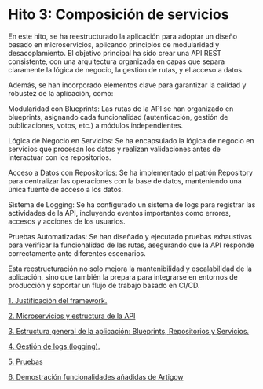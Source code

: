 # Hito 3: Composición de servicios 
En este hito, se ha reestructurado la aplicación para adoptar un diseño basado en microservicios, aplicando principios de modularidad y desacoplamiento. El objetivo principal ha sido crear una API REST consistente, con una arquitectura organizada en capas que separa claramente la lógica de negocio, la gestión de rutas, y el acceso a datos.

Además, se han incorporado elementos clave para garantizar la calidad y robustez de la aplicación, como:

Modularidad con Blueprints: Las rutas de la API se han organizado en blueprints, asignando cada funcionalidad (autenticación, gestión de publicaciones, votos, etc.) a módulos independientes.

Lógica de Negocio en Servicios: Se ha encapsulado la lógica de negocio en servicios que procesan los datos y realizan validaciones antes de interactuar con los repositorios.

Acceso a Datos con Repositorios: Se ha implementado el patrón Repository para centralizar las operaciones con la base de datos, manteniendo una única fuente de acceso a los datos.

Sistema de Logging: Se ha configurado un sistema de logs para registrar las actividades de la API, incluyendo eventos importantes como errores, accesos y acciones de los usuarios.

Pruebas Automatizadas: Se han diseñado y ejecutado pruebas exhaustivas para verificar la funcionalidad de las rutas, asegurando que la API responde correctamente ante diferentes escenarios.

Esta reestructuración no solo mejora la mantenibilidad y escalabilidad de la aplicación, sino que también la prepara para integrarse en entornos de producción y soportar un flujo de trabajo basado en CI/CD.

[1. Justificación del framework.](./FrameworkApi.md)

[2. Microservicios y estructura de la API](./microservicios.md)

[3. Estructura general de la aplicación: Blueprints, Repositorios y Servicios.](./estructuraapi.md)

[4. Gestión de logs (logging). ](./GestionLogs.md)

[5. Pruebas](./PruebasH3.md)

[6. Demostración funcionalidades añadidas de Artigow](./FuncionalidadesH3.md)



